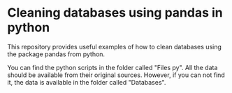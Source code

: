# Cleaning databases using pandas in python
 This repository provides useful examples of how to clean databases using the package pandas from python.

You can find the python scripts in the folder called "Files py". All the data should be available from their original 
sources. However, if you can not find it, the data is available in the folder called "Databases".

